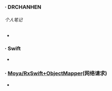 ### · DRCHANHEN
###### 个人笔记
-
### · Swift
-
### · [Moya/RxSwift+ObjectMapper](https://github.com/DRCHENHAN/DRCHENHAN/blob/master/SwiftMoya%2BObjectMapper.md)(网络请求)
-

